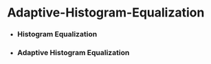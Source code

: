 # Adaptive-Histogram-Equalization

- ### Histogram Equalization
- ### Adaptive Histogram Equalization
